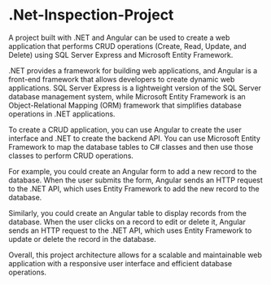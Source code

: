 # .Net-Inspection-Project
A project built with .NET and Angular can be used to create a web application that performs CRUD operations (Create, Read, Update, and Delete) using SQL Server Express and Microsoft Entity Framework.

.NET provides a framework for building web applications, and Angular is a front-end framework that allows developers to create dynamic web applications. SQL Server Express is a lightweight version of the SQL Server database management system, while Microsoft Entity Framework is an Object-Relational Mapping (ORM) framework that simplifies database operations in .NET applications.

To create a CRUD application, you can use Angular to create the user interface and .NET to create the backend API. You can use Microsoft Entity Framework to map the database tables to C# classes and then use those classes to perform CRUD operations.

For example, you could create an Angular form to add a new record to the database. When the user submits the form, Angular sends an HTTP request to the .NET API, which uses Entity Framework to add the new record to the database.

Similarly, you could create an Angular table to display records from the database. When the user clicks on a record to edit or delete it, Angular sends an HTTP request to the .NET API, which uses Entity Framework to update or delete the record in the database.

Overall, this project architecture allows for a scalable and maintainable web application with a responsive user interface and efficient database operations.
